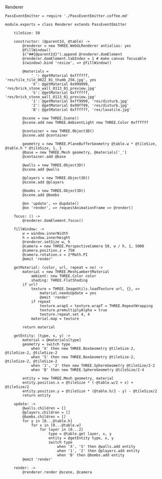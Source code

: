 Renderer

	PassEventEmitter = require './PassEventEmitter.coffee.md'

	module.exports = class Renderer extends PassEventEmitter

		tileSize: 50

		constructor: (@parentId, @table) ->
			@renderer = new THREE.WebGLRenderer antialias: yes
			@fillWindow()
			$("##{@parentId}").append @renderer.domElement
			@renderer.domElement.tabIndex = 1 # make canvas focusable
			$(window).bind 'resize', => @fillWindow()

			@materials =
				'_': @getMaterial 0xffffff, 'res/tile_tile_0022_01_thumb_256.jpg', yes
				'X': @getMaterial 0x999999, 'res/brick_stone_wall_0113_01_preview.jpg'
				'S': @getMaterial 0xffffff, 'res/brick_stone_wall_0113_01_preview.jpg'
				'1': @getMaterial 0xff9999, 'res/disturb.jpg'
				'2': @getMaterial 0x99ff99, 'res/disturb.jpg'
				'B': @getMaterial 0xffffff, 'res/lavatile.jpg'

			@scene = new THREE.Scene()
			@scene.add new THREE.AmbientLight new THREE.Color 0xffffff

			@container = new THREE.Object3D()
			@scene.add @container

			geometry = new THREE.PlaneBufferGeometry @table.w * @tileSize, @table.h * @tileSize, 1, 1
			@base = new THREE.Mesh geometry, @materials['_']
			@container.add @base

			@walls = new THREE.Object3D()
			@scene.add @walls

			@players = new THREE.Object3D()
			@scene.add @players

			@bombs = new THREE.Object3D()
			@scene.add @bombs

			@on 'update', => @update()
			@on 'render', => requestAnimationFrame => @render()

		focus: () ->
			@renderer.domElement.focus()

		fillWindow: ->
			w = window.innerWidth
			h = window.innerHeight
			@renderer.setSize w, h
			@camera = new THREE.PerspectiveCamera 50, w / h, 1, 5000
			@camera.position.z = 750
			@camera.rotation.x = 2*Math.PI
			@emit 'render'

		getMaterial: (color, url, repeat = no) ->
			material = new THREE.MeshLambertMaterial
				ambient: new THREE.Color color
				shading: THREE.FlatShading
			if url?
				texture = THREE.ImageUtils.loadTexture url, {}, =>
					material.needsUpdate = yes
					@emit 'render'
				if repeat
					texture.wrapS = texture.wrapT = THREE.RepeatWrapping
					texture.premultiplyAlpha = true
					texture.repeat.set 4, 4
				material.map = texture

			return material

		getEntity: (type, x, y) ->
			material = @materials[type]
			geometry = switch type
				when 'X' then new THREE.BoxGeometry @tileSize-2, @tileSize-2, @tileSize-2
				when 'S' then new THREE.BoxGeometry @tileSize-2, @tileSize-2, @tileSize-2
				when '1', '2' then new THREE.SphereGeometry @tileSize/2-2
				when 'B' then new THREE.SphereGeometry @tileSize/2-4

			entity = new THREE.Mesh geometry, material
			entity.position.x = @tileSize * (-@table.w/2 + x) + @tileSize/2
			entity.position.y = @tileSize * (@table.h/2 - y) - @tileSize/2
			return entity

		update: ->
			@walls.children = []
			@players.children = []
			@bombs.children = []
			for y in [0...@table.h]
				for x in [0...@table.w]
					for layer in [0...2]
						type = @table.get layer, x, y
						entity = @getEntity type, x, y
						switch type
							when 'X', 'S' then @walls.add entity
							when '1', '2' then @players.add entity
							when 'B' then @bombs.add entity
			@emit 'render'

		render: ->
			@renderer.render @scene, @camera
